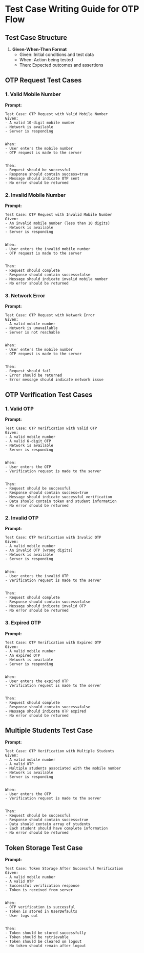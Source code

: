 # Test Case Writing Guide for OTP Flow


## Test Case Structure
1. **Given-When-Then Format**
   - Given: Initial conditions and test data
   - When: Action being tested
   - Then: Expected outcomes and assertions


## OTP Request Test Cases


### 1. Valid Mobile Number
**Prompt:**
```
Test Case: OTP Request with Valid Mobile Number
Given:
- A valid 10-digit mobile number
- Network is available
- Server is responding


When:
- User enters the mobile number
- OTP request is made to the server


Then:
- Request should be successful
- Response should contain success=true
- Message should indicate OTP sent
- No error should be returned
```


### 2. Invalid Mobile Number
**Prompt:**
```
Test Case: OTP Request with Invalid Mobile Number
Given:
- An invalid mobile number (less than 10 digits)
- Network is available
- Server is responding


When:
- User enters the invalid mobile number
- OTP request is made to the server


Then:
- Request should complete
- Response should contain success=false
- Message should indicate invalid mobile number
- No error should be returned
```


### 3. Network Error
**Prompt:**
```
Test Case: OTP Request with Network Error
Given:
- A valid mobile number
- Network is unavailable
- Server is not reachable


When:
- User enters the mobile number
- OTP request is made to the server


Then:
- Request should fail
- Error should be returned
- Error message should indicate network issue
```


## OTP Verification Test Cases


### 1. Valid OTP
**Prompt:**
```
Test Case: OTP Verification with Valid OTP
Given:
- A valid mobile number
- A valid 6-digit OTP
- Network is available
- Server is responding


When:
- User enters the OTP
- Verification request is made to the server


Then:
- Request should be successful
- Response should contain success=true
- Message should indicate successful verification
- Data should contain token and student information
- No error should be returned
```


### 2. Invalid OTP
**Prompt:**
```
Test Case: OTP Verification with Invalid OTP
Given:
- A valid mobile number
- An invalid OTP (wrong digits)
- Network is available
- Server is responding


When:
- User enters the invalid OTP
- Verification request is made to the server


Then:
- Request should complete
- Response should contain success=false
- Message should indicate invalid OTP
- No error should be returned
```


### 3. Expired OTP
**Prompt:**
```
Test Case: OTP Verification with Expired OTP
Given:
- A valid mobile number
- An expired OTP
- Network is available
- Server is responding


When:
- User enters the expired OTP
- Verification request is made to the server


Then:
- Request should complete
- Response should contain success=false
- Message should indicate OTP expired
- No error should be returned
```


## Multiple Students Test Case
**Prompt:**
```
Test Case: OTP Verification with Multiple Students
Given:
- A valid mobile number
- A valid OTP
- Multiple students associated with the mobile number
- Network is available
- Server is responding


When:
- User enters the OTP
- Verification request is made to the server


Then:
- Request should be successful
- Response should contain success=true
- Data should contain array of students
- Each student should have complete information
- No error should be returned
```


## Token Storage Test Case
**Prompt:**
```
Test Case: Token Storage After Successful Verification
Given:
- A valid mobile number
- A valid OTP
- Successful verification response
- Token is received from server


When:
- OTP verification is successful
- Token is stored in UserDefaults
- User logs out


Then:
- Token should be stored successfully
- Token should be retrievable
- Token should be cleared on logout
- No token should remain after logout
```
